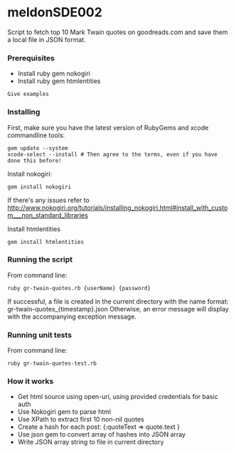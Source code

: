# meldonSDE002

Script to fetch top 10 Mark Twain quotes on goodreads.com and save them a local file in JSON format.

### Prerequisites

- Install ruby gem nokogiri
- Install ruby gem htmlentities

```
Give examples
```

### Installing

First, make sure you have the latest version of RubyGems and xcode commandline tools:

```
gem update --system
xcode-select --install # Then agree to the terms, even if you have done this before!
```

Install nokogiri:
```
gem install nokogiri
```
If there's any issues refer to http://www.nokogiri.org/tutorials/installing_nokogiri.html#install_with_custom___non_standard_libraries

Install htmlentities
```
gem install htmlentities
```

### Running the script

From command line:
```
ruby gr-twain-quotes.rb {userName} {password}
```

If successful, a file is created in the current directory with the name format: gr-twain-quotes_{timestamp}.json
Otherwise, an error message will display with the accompanying exception message.

### Running unit tests
From command line:
```
ruby gr-twain-quotes-test.rb
```

### How it works

* Get html source using open-uri, using provided credentials for basic auth
* Use Nokogiri gem to parse html
* Use XPath to extract first 10 non-nil quotes
* Create a hash for each post: {:quoteText => quote.text }
* Use json gem to convert array of hashes into JSON array
* Write JSON array string to file in current directory
